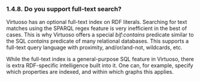 <div id="virtuosofaq8" class="section">

<div class="titlepage">

<div>

<div>

### 1.4.8. Do you support full-text search?

</div>

</div>

</div>

Virtuoso has an optional full-text index on RDF literals. Searching for
text matches using the SPARQL regex feature is very inefficient in the
best of cases. This is why Virtuoso offers a special
<span class="emphasis">*bif:contains*</span> predicate similar to the
SQL <span class="emphasis">*contains*</span> predicate of many
relational databases. This supports a full-text query language with
proximity, and/or/and-not, wildcards, etc.

While the full-text index is a general-purpose SQL feature in Virtuoso,
there is extra RDF-specific intelligence built into it. One can, for
example, specify which properties are indexed, and within which graphs
this applies.

</div>
